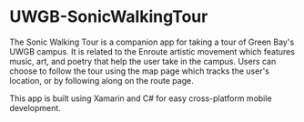 # UWGB-SonicWalkingTour

The Sonic Walking Tour is a companion app for taking a tour of Green Bay's UWGB campus. It is related to the Enroute artistic movement which features music, art, and poetry
that help the user take in the campus. Users can choose to follow the tour using the map page which tracks the user's location, or by following along on the route page.


This app is built using Xamarin and C# for easy cross-platform mobile development. 
